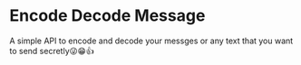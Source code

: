 # Encode Decode Message 
A simple API to encode and decode your messges or any text that you want to send secretly😜😁👍
